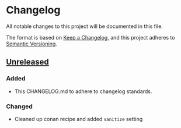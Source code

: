 # Changelog
All notable changes to this project will be documented in this file.

The format is based on [Keep a Changelog](https://keepachangelog.com/en/1.0.0/),
and this project adheres to [Semantic Versioning](https://semver.org/spec/v2.0.0.html).

## [Unreleased]
### Added
- This CHANGELOG.md to adhere to changelog standards.

### Changed
- Cleaned up conan recipe and added `sanitize` setting

[Unreleased]: https://github.corp.ebay.com/SDS/iomgr/compare/testing/v2.x...develop
